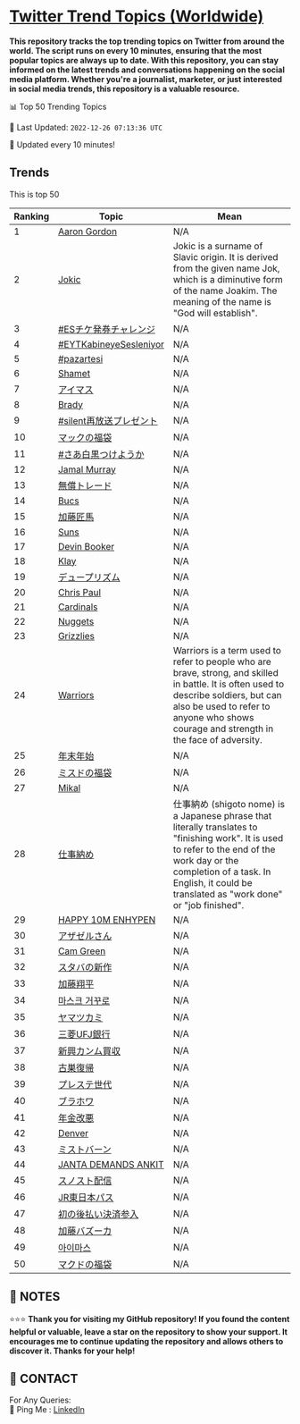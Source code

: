 [Twitter Trend Topics (Worldwide)](https://github.com/ErcinDedeoglu/Twitter-Trend-Topics)
==========

**This repository tracks the top trending topics on Twitter from around the world. 
The script runs on every 10 minutes, ensuring that the most popular topics are always up to date. 
With this repository, you can stay informed on the latest trends and conversations happening on the social media platform. 
Whether you're a journalist, marketer, or just interested in social media trends, this repository is a valuable resource.**


📊 Top 50 Trending Topics

📆 Last Updated: `2022-12-26 07:13:36 UTC`

🔧 Updated every 10 minutes!


## Trends

This is top 50

| Ranking | Topic | Mean |
| ------- | ------------ | ------------ |
| 1 | [Aaron Gordon](http://twitter.com/search?q=Aaron+Gordon) | N/A |
| 2 | [Jokic](http://twitter.com/search?q=Jokic) | Jokic is a surname of Slavic origin. It is derived from the given name Jok, which is a diminutive form of the name Joakim. The meaning of the name is "God will establish". |
| 3 | [#ESチケ発券チャレンジ](http://twitter.com/search?q=%23ES%e3%83%81%e3%82%b1%e7%99%ba%e5%88%b8%e3%83%81%e3%83%a3%e3%83%ac%e3%83%b3%e3%82%b8) | N/A |
| 4 | [#EYTKabineyeSesleniyor](http://twitter.com/search?q=%23EYTKabineyeSesleniyor) | N/A |
| 5 | [#pazartesi](http://twitter.com/search?q=%23pazartesi) | N/A |
| 6 | [Shamet](http://twitter.com/search?q=Shamet) | N/A |
| 7 | [アイマス](http://twitter.com/search?q=%e3%82%a2%e3%82%a4%e3%83%9e%e3%82%b9) | N/A |
| 8 | [Brady](http://twitter.com/search?q=Brady) | N/A |
| 9 | [#silent再放送プレゼント](http://twitter.com/search?q=%23silent%e5%86%8d%e6%94%be%e9%80%81%e3%83%97%e3%83%ac%e3%82%bc%e3%83%b3%e3%83%88) | N/A |
| 10 | [マックの福袋](http://twitter.com/search?q=%e3%83%9e%e3%83%83%e3%82%af%e3%81%ae%e7%a6%8f%e8%a2%8b) | N/A |
| 11 | [#さあ白黒つけようか](http://twitter.com/search?q=%23%e3%81%95%e3%81%82%e7%99%bd%e9%bb%92%e3%81%a4%e3%81%91%e3%82%88%e3%81%86%e3%81%8b) | N/A |
| 12 | [Jamal Murray](http://twitter.com/search?q=Jamal+Murray) | N/A |
| 13 | [無償トレード](http://twitter.com/search?q=%e7%84%a1%e5%84%9f%e3%83%88%e3%83%ac%e3%83%bc%e3%83%89) | N/A |
| 14 | [Bucs](http://twitter.com/search?q=Bucs) | N/A |
| 15 | [加藤匠馬](http://twitter.com/search?q=%e5%8a%a0%e8%97%a4%e5%8c%a0%e9%a6%ac) | N/A |
| 16 | [Suns](http://twitter.com/search?q=Suns) | N/A |
| 17 | [Devin Booker](http://twitter.com/search?q=Devin+Booker) | N/A |
| 18 | [Klay](http://twitter.com/search?q=Klay) | N/A |
| 19 | [デュープリズム](http://twitter.com/search?q=%e3%83%87%e3%83%a5%e3%83%bc%e3%83%97%e3%83%aa%e3%82%ba%e3%83%a0) | N/A |
| 20 | [Chris Paul](http://twitter.com/search?q=Chris+Paul) | N/A |
| 21 | [Cardinals](http://twitter.com/search?q=Cardinals) | N/A |
| 22 | [Nuggets](http://twitter.com/search?q=Nuggets) | N/A |
| 23 | [Grizzlies](http://twitter.com/search?q=Grizzlies) | N/A |
| 24 | [Warriors](http://twitter.com/search?q=Warriors) | Warriors is a term used to refer to people who are brave, strong, and skilled in battle. It is often used to describe soldiers, but can also be used to refer to anyone who shows courage and strength in the face of adversity. |
| 25 | [年末年始](http://twitter.com/search?q=%e5%b9%b4%e6%9c%ab%e5%b9%b4%e5%a7%8b) | N/A |
| 26 | [ミスドの福袋](http://twitter.com/search?q=%e3%83%9f%e3%82%b9%e3%83%89%e3%81%ae%e7%a6%8f%e8%a2%8b) | N/A |
| 27 | [Mikal](http://twitter.com/search?q=Mikal) | N/A |
| 28 | [仕事納め](http://twitter.com/search?q=%e4%bb%95%e4%ba%8b%e7%b4%8d%e3%82%81) | 仕事納め (shigoto nome) is a Japanese phrase that literally translates to "finishing work". It is used to refer to the end of the work day or the completion of a task. In English, it could be translated as "work done" or "job finished". |
| 29 | [HAPPY 10M ENHYPEN](http://twitter.com/search?q=HAPPY+10M+ENHYPEN) | N/A |
| 30 | [アザゼルさん](http://twitter.com/search?q=%e3%82%a2%e3%82%b6%e3%82%bc%e3%83%ab%e3%81%95%e3%82%93) | N/A |
| 31 | [Cam Green](http://twitter.com/search?q=Cam+Green) | N/A |
| 32 | [スタバの新作](http://twitter.com/search?q=%e3%82%b9%e3%82%bf%e3%83%90%e3%81%ae%e6%96%b0%e4%bd%9c) | N/A |
| 33 | [加藤翔平](http://twitter.com/search?q=%e5%8a%a0%e8%97%a4%e7%bf%94%e5%b9%b3) | N/A |
| 34 | [마스크 거꾸로](http://twitter.com/search?q=%eb%a7%88%ec%8a%a4%ed%81%ac+%ea%b1%b0%ea%be%b8%eb%a1%9c) | N/A |
| 35 | [ヤマツカミ](http://twitter.com/search?q=%e3%83%a4%e3%83%9e%e3%83%84%e3%82%ab%e3%83%9f) | N/A |
| 36 | [三菱UFJ銀行](http://twitter.com/search?q=%e4%b8%89%e8%8f%b1UFJ%e9%8a%80%e8%a1%8c) | N/A |
| 37 | [新興カンム買収](http://twitter.com/search?q=%e6%96%b0%e8%88%88%e3%82%ab%e3%83%b3%e3%83%a0%e8%b2%b7%e5%8f%8e) | N/A |
| 38 | [古巣復帰](http://twitter.com/search?q=%e5%8f%a4%e5%b7%a3%e5%be%a9%e5%b8%b0) | N/A |
| 39 | [プレステ世代](http://twitter.com/search?q=%e3%83%97%e3%83%ac%e3%82%b9%e3%83%86%e4%b8%96%e4%bb%a3) | N/A |
| 40 | [ブラホワ](http://twitter.com/search?q=%e3%83%96%e3%83%a9%e3%83%9b%e3%83%af) | N/A |
| 41 | [年金改悪](http://twitter.com/search?q=%e5%b9%b4%e9%87%91%e6%94%b9%e6%82%aa) | N/A |
| 42 | [Denver](http://twitter.com/search?q=Denver) | N/A |
| 43 | [ミストバーン](http://twitter.com/search?q=%e3%83%9f%e3%82%b9%e3%83%88%e3%83%90%e3%83%bc%e3%83%b3) | N/A |
| 44 | [JANTA DEMANDS ANKIT](http://twitter.com/search?q=JANTA+DEMANDS+ANKIT) | N/A |
| 45 | [スノスト配信](http://twitter.com/search?q=%e3%82%b9%e3%83%8e%e3%82%b9%e3%83%88%e9%85%8d%e4%bf%a1) | N/A |
| 46 | [JR東日本パス](http://twitter.com/search?q=JR%e6%9d%b1%e6%97%a5%e6%9c%ac%e3%83%91%e3%82%b9) | N/A |
| 47 | [初の後払い決済参入](http://twitter.com/search?q=%e5%88%9d%e3%81%ae%e5%be%8c%e6%89%95%e3%81%84%e6%b1%ba%e6%b8%88%e5%8f%82%e5%85%a5) | N/A |
| 48 | [加藤バズーカ](http://twitter.com/search?q=%e5%8a%a0%e8%97%a4%e3%83%90%e3%82%ba%e3%83%bc%e3%82%ab) | N/A |
| 49 | [아이마스](http://twitter.com/search?q=%ec%95%84%ec%9d%b4%eb%a7%88%ec%8a%a4) | N/A |
| 50 | [マクドの福袋](http://twitter.com/search?q=%e3%83%9e%e3%82%af%e3%83%89%e3%81%ae%e7%a6%8f%e8%a2%8b) | N/A |




## 📝 NOTES

⭐⭐⭐ **Thank you for visiting my GitHub repository! If you found the content helpful or valuable, leave a star on the repository to show your support. It encourages me to continue updating the repository and allows others to discover it. Thanks for your help!**

## 📨 CONTACT

 For Any Queries:  
            🏓 Ping Me : [LinkedIn](https://www.linkedin.com/in/ercindedeoglu/)